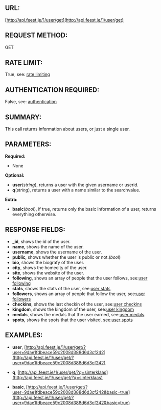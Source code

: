 URL:
----
[http://api.feest.je/1/user/get](http://api.feest.je/1/user/get)

REQUEST METHOD:
---------------
GET

RATE LIMIT:
-----------
True, see: [rate limiting](<link naar ratelimitpagina>)

AUTHENTICATION REQUIRED:
------------------------
False, see: [authentication](<link naar authenticationpagina>)

SUMMARY:
--------
This call returns information about users, or just a single user.

PARAMETERS:
-----------

**Required:**

 - None

**Optional:**

 - **user**(*string*), returns a user with the given username or userid.
 - **q**(*string*), returns a user with a name similar to the searchvalue.

**Extra:**

 - **basic**(*bool*), if true, returns only the basic information of a user, returns everything otherwise.

RESPONSE FIELDS:
----------------

 - **_id**, shows the id of the user.
 - **name**, shows the name of the user.
 - **username**, shows the username of the user.
 - **public**, shows whether the user is public or not.(*bool*)
 - **bio**, shows the biografy of the user.
 - **city**, shows the homecity of the user.
 - **site**, shows the website of the user.
 - **following**, shows an array of people that the user follows, see:[user following](<link naar following pagina>)
 - **stats**, shows the stats of the user, see:[user stats](<link naar stats pagina>)
 - **followers**, shows an array of people that follow the user, see:[user followers](<link naar followers pagina>)
 - **checkins**, shows the last checkin of the user, see:[user checkins](<link naar checkin pagina>)
 - **kingdom**, shows the kingdom of the user, see:[user kingdom](<link naar kingdom pagina>)
 - **medals**, shows the medals that the user earned, see:[user medals](<link naar medals pagina>)
 - **spots**, shows the spots that the user visited, see:[user spots](<link naar spots pagina>)

EXAMPLES:
---------

 - **user**, [http://api.feest.je/1/user/get/?user=9dae1fdbeace59c2008d388d6d3cf242](http://api.feest.je/1/user/get/?user=9dae1fdbeace59c2008d388d6d3cf242)
 - **q**, [http://api.feest.je/1/user/get/?q=sinterklaas](http://api.feest.je/1/user/get/?q=sinterklaas)
 
 - **basic**, [http://api.feest.je/1/user/get/?user=9dae1fdbeace59c2008d388d6d3cf242&basic=true](http://api.feest.je/1/user/get/?user=9dae1fdbeace59c2008d388d6d3cf242&basic=true)